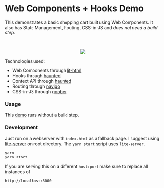 # Web Components + Hooks Demo

This demonstrates a basic shopping cart built using Web Components. It also has State Management, Routing, CSS-in-JS and *does not need a build step*.

<br>
<p align="center">
 <img src="https://github.com/user-attachments/assets/d34bc8b5-da14-4592-9fb4-82ee438992cf"></img>
</p>

Technologies used:
- Web Components through [lit-html](https://github.com/Polymer/lit-html)
- Hooks through [haunted](https://github.com/matthewp/haunted)
- Context API through [haunted](https://github.com/matthewp/haunted)
- Routing through [navigo](https://github.com/krasimir/navigo)
- CSS-in-JS through [goober](https://github.com/cristianbote/goober)

### Usage

This [demo](https://web-components-hooks.netlify.com/) runs without a build step. 

### Development
Just run on a webserver with `index.html` as a fallback page. I suggest using [lite-server](https://github.com/johnpapa/lite-server) on root directory. The `yarn start` script uses `lite-server`.

```sh
yarn
yarn start
```

If you are serving this on a different `host:port` make sure to replace all instances of 
```
http://localhost:3000
```

